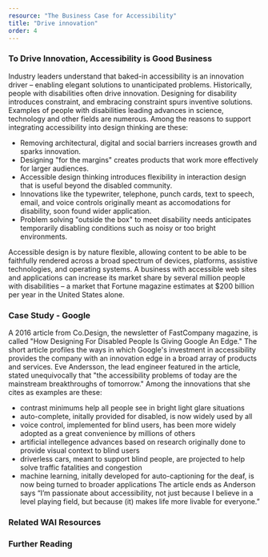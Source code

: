 ```yaml
---
resource: "The Business Case for Accessibility"
title: "Drive innovation"
order: 4
---
```

### To Drive Innovation, Accessibility is Good Business

Industry leaders understand that baked-in accessibility is an innovation driver – enabling elegant solutions to unanticipated problems. Historically, people with disabilities often drive innovation. Designing for disability introduces constraint, and embracing constraint spurs inventive solutions. Examples of people with disabilities leading advances in science, technology and other fields are numerous. Among the reasons to support integrating accessibility into design thinking are these:
* Removing architectural, digital and social barriers increases growth and sparks innovation.
* Designing "for the margins" creates products that work more effectively for larger audiences.
* Accessible design thinking introduces flexibility in interaction design that is useful beyond the disabled community.
* Innovations like the typewriter, telephone, punch cards, text to speech, email, and voice controls originally meant as accomodations for disability, soon found wider application.
* Problem solving "outside the box" to meet disability needs anticipates temporarily disabling conditions such as noisy or too bright environments.

Accessible design is by nature flexible, allowing content to be able to be faithfully rendered across a broad spectrum of devices, platforms, assistive technologies, and operating systems. A business with accessible web sites and applications can increase its market share by several million people with disabilities – a market that Fortune magazine estimates at $200&nbsp;billion per year in the United States alone. 

### Case Study - Google
A 2016 article from Co.Design, the newsletter of FastCompany magazine, is called "How Designing For Disabled People Is Giving Google An Edge." The short article profiles the ways in which Google's investment in accessibility provides the company with an innovation edge in a broad array of products and services. Eve Andersson, the lead engineer featured in the article, stated unequivocally that "the accessibility problems of today are the mainstream breakthroughs of tomorrow." Among the innovations that she cites as examples are these:
* contrast minimums help all people see in bright light glare situations
* auto-complete, initally provided for disabled, is now widely used by all
* voice control, implemented for blind users, has been more widely adopted as a great convenience by millions of others 
* artificial intellegence advances based on research originally done to provide visual context to blind users
* driverless cars, meant to support blind people, are projected to help solve traffic fatalities and congestion
* machine learning, initally developed for auto-captioning for the deaf, is now being turned to broader applications
The article ends as Anderson says “I’m passionate about accessibility, not just because I believe in a level playing field, but because (it) makes life more livable for everyone.” 



### Related WAI Resources

### Further Reading
